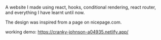 A website I made using react, hooks, conditional rendering, react router, and everything I have learnt until now. 

The design was inspired from a page on nicepage.com. 

working demo: https://cranky-johnson-a04935.netlify.app/
